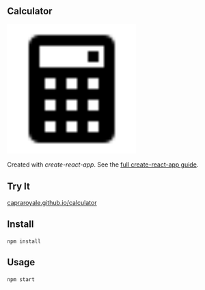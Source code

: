 Calculator
---
<img src="./calculator.svg" width="60%" height="60%" />

Created with *create-react-app*. See the [full create-react-app guide](https://github.com/facebookincubator/create-react-app/blob/master/packages/react-scripts/template/README.md).



Try It
---

[capraroyale.github.io/calculator](https://capraroyale.github.io/calculator/)



Install
---

`npm install`



Usage
---

`npm start`
